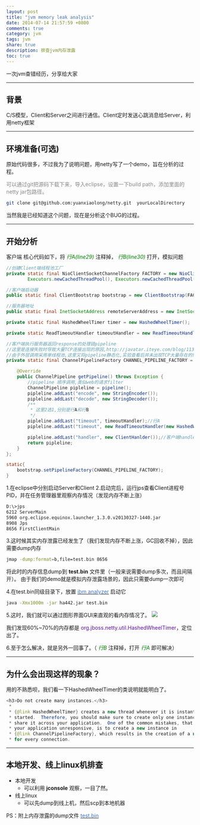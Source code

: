 ```yaml
---
layout: post
title: "jvm memory leak analysis"
date: 2014-07-14 21:57:59 +0800
comments: true
category: jvm
tags: jvm
share: true
description: 排查jvm内存泄露
toc: true
---
```


一次jvm查错经历，分享给大家
<!--more-->

---

## 背景
C/S模型，Client和Server之间进行通信。Client定时发送心跳消息给Server，利用netty框架

---

## 环境准备(可选)
原始代码很多，不过我为了说明问题，用netty写了一个demo，旨在分析的过程。

<font color="#888689"> 可以通过git把源码下载下来，导入eclipse，设置一下build path，添加里面的netty jar包路径。</font>

``` bash
git clone git@github.com:yuanxiaolong/netty.git  yourLocalDirectory
```

当然我是已经知道这个问题，现在是分析这个BUG的过程。

---

## 开始分析

客户端 核心代码如下，将 *<font color="green">行A(line29)</font>* 注释掉， *<font color="green">行B(line30)</font>* 打开，模拟问题

``` java
//创建Client端线程池工厂
private static final NioClientSocketChannelFactory FACTORY = new NioClientSocketChannelFactory(
		Executors.newCachedThreadPool(), Executors.newCachedThreadPool());

//客户端启动器
public static final ClientBootstrap bootstrap = new ClientBootstrap(FACTORY);

//服务器地址
public static final InetSocketAddress remoteServerAddress = new InetSocketAddress("127.0.0.1", 8080);

private static final HashedWheelTimer timer = new HashedWheelTimer();

private static ReadTimeoutHandler timeoutHandler = new ReadTimeoutHandler(timer,3);

//客户端执行服务器返回response的处理链pipeline
//这里是连接失败时导致大量TCP连接出现的原因,http://javatar.iteye.com/blog/1138527
//由于外层调用采用单线程池,这里又将pipeline静态化,实验查看后并未出现TCP大量存在的情况
private static final ChannelPipelineFactory CHANNEL_PIPELINE_FACTORY = new ChannelPipelineFactory() {

	@Override
	public ChannelPipeline getPipeline() throws Exception {
		//pipeline 顺序调用,类似web的请求filter
		ChannelPipeline pipleline = pipeline();
		pipleline.addLast("encode", new StringEncoder());
		pipleline.addLast("decode", new StringDecoder());
		/**
		 * 这里2选1,分别是行A和行B
		 */
		pipleline.addLast("timeout", timeoutHandler);//行A
		pipleline.addLast("timeout", new ReadTimeoutHandler(new HashedWheelTimer(),3));//行B

		pipleline.addLast("handler", new ClientHanlder());//客户端handler
		return pipleline;
	}
};

static{
	bootstrap.setPipelineFactory(CHANNEL_PIPELINE_FACTORY);
}
```

1.在eclipse中分别启动Server和Client
2.启动完后，运行jps查看Client进程号PID，并在任务管理器里观察内存情况（发现内存不断上涨）

``` bash
D:\>jps
6212 ServerMain
5960 org.eclipse.equinox.launcher_1.3.0.v20130327-1440.jar
8908 Jps
8656 FirstClientMain
```

3.这时候其实内存泄露已经发生了（我们发现内存不断上涨，GC回收不掉），因此需要dump内存

``` bash
jmap -dump:format=b,file=test.bin 8656
```

将此时的内存信息dump到 **test.bin** 文件里（一般来说需要dump多次，而且间隔开）。
由于我们的demo就是模拟内存泄露场景的，因此只需要dump一次即可

4.在test.bin同级目录下，放置 [<font color="#4274c3">ibm analyzer</font>](http://pan.baidu.com/s/1ntzBeAH)
启动它

``` bash
java -Xmx1000m -jar ha442.jar test.bin
```

5.这时，我们就可以通过图形界面GUI来直观的看内存情况了。
![](/images/jvm/ibm_ha.png)

我们发现60%~70%的内存都是 <font color="#6111a3">org.jboss.netty.util.HashedWheelTimer</font>，定位出了。

6.至于怎么解决，就是另外一回事了。（ *<font color="green">行B</font>* 注释掉，打开 *<font color="green">行A</font>* 即可解决）

---

## 为什么会出现这样的现象？
用的不熟悉呗，我们看一下HashedWheelTimer的类说明就能明白了。

``` java
<h3>Do not create many instances.</h3>
 *
 * {@link HashedWheelTimer} creates a new thread whenever it is instantiated and
 * started.  Therefore, you should make sure to create only one instance and
 * share it across your application.  One of the common mistakes, that makes
 * your application unresponsive, is to create a new instance in
 * {@link ChannelPipelineFactory}, which results in the creation of a new thread
 * for every connection.
```

---

## 本地开发、线上linux机排查
* 本地开发
  * 可以利用 **jconsole** 观察，一目了然。
* 线上linux
  * 可以先dump到线上机，然后scp到本地机器


PS：附上内存泄露的dump文件 [<font color="#4274c3">test.bin</font>](http://pan.baidu.com/s/1c0vjJNU)

